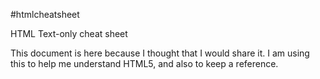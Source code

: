 #htmlcheatsheet

HTML Text-only cheat sheet

This document is here because I thought that I would
share it. I am using this to help me understand HTML5,
and also to keep a reference.
